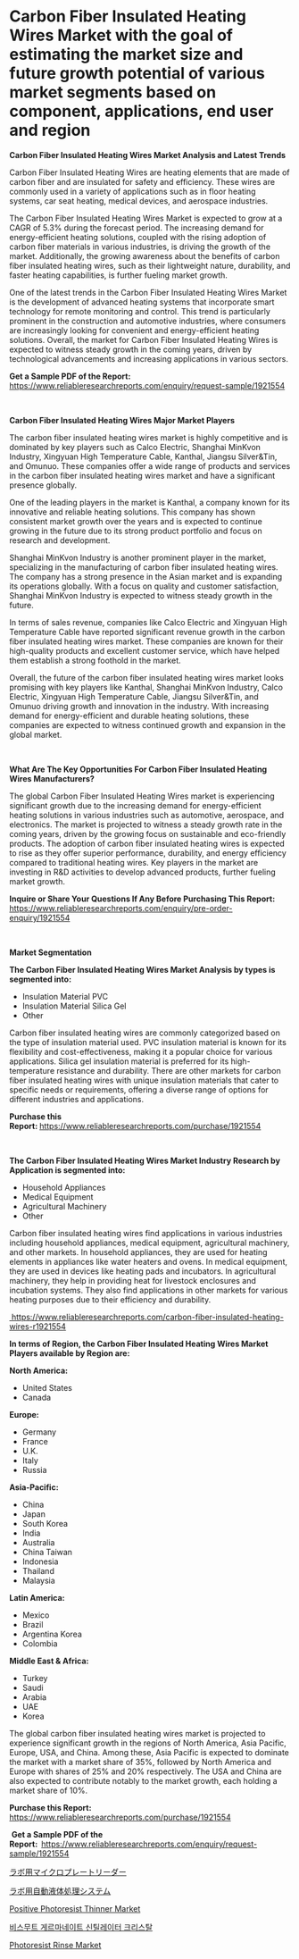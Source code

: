 <p><h1>Carbon Fiber Insulated Heating Wires Market with the goal of estimating the market size and future growth potential of various market segments based on component, applications, end user and region</h1></p><p><strong>Carbon Fiber Insulated Heating Wires Market Analysis and Latest Trends</strong></p>
<p><p>Carbon Fiber Insulated Heating Wires are heating elements that are made of carbon fiber and are insulated for safety and efficiency. These wires are commonly used in a variety of applications such as in floor heating systems, car seat heating, medical devices, and aerospace industries.</p><p>The Carbon Fiber Insulated Heating Wires Market is expected to grow at a CAGR of 5.3% during the forecast period. The increasing demand for energy-efficient heating solutions, coupled with the rising adoption of carbon fiber materials in various industries, is driving the growth of the market. Additionally, the growing awareness about the benefits of carbon fiber insulated heating wires, such as their lightweight nature, durability, and faster heating capabilities, is further fueling market growth.</p><p>One of the latest trends in the Carbon Fiber Insulated Heating Wires Market is the development of advanced heating systems that incorporate smart technology for remote monitoring and control. This trend is particularly prominent in the construction and automotive industries, where consumers are increasingly looking for convenient and energy-efficient heating solutions. Overall, the market for Carbon Fiber Insulated Heating Wires is expected to witness steady growth in the coming years, driven by technological advancements and increasing applications in various sectors.</p></p>
<p><strong>Get a Sample PDF of the Report:&nbsp;</strong> <a href="https://www.reliableresearchreports.com/enquiry/request-sample/1921554">https://www.reliableresearchreports.com/enquiry/request-sample/1921554</a></p>
<p>&nbsp;</p>
<p><strong>Carbon Fiber Insulated Heating Wires Major Market Players</strong></p>
<p><p>The carbon fiber insulated heating wires market is highly competitive and is dominated by key players such as Calco Electric, Shanghai MinKvon Industry, Xingyuan High Temperature Cable, Kanthal, Jiangsu Silver&Tin, and Omunuo. These companies offer a wide range of products and services in the carbon fiber insulated heating wires market and have a significant presence globally.</p><p>One of the leading players in the market is Kanthal, a company known for its innovative and reliable heating solutions. This company has shown consistent market growth over the years and is expected to continue growing in the future due to its strong product portfolio and focus on research and development.</p><p>Shanghai MinKvon Industry is another prominent player in the market, specializing in the manufacturing of carbon fiber insulated heating wires. The company has a strong presence in the Asian market and is expanding its operations globally. With a focus on quality and customer satisfaction, Shanghai MinKvon Industry is expected to witness steady growth in the future.</p><p>In terms of sales revenue, companies like Calco Electric and Xingyuan High Temperature Cable have reported significant revenue growth in the carbon fiber insulated heating wires market. These companies are known for their high-quality products and excellent customer service, which have helped them establish a strong foothold in the market.</p><p>Overall, the future of the carbon fiber insulated heating wires market looks promising with key players like Kanthal, Shanghai MinKvon Industry, Calco Electric, Xingyuan High Temperature Cable, Jiangsu Silver&Tin, and Omunuo driving growth and innovation in the industry. With increasing demand for energy-efficient and durable heating solutions, these companies are expected to witness continued growth and expansion in the global market.</p></p>
<p>&nbsp;</p>
<p><strong>What Are The Key Opportunities For Carbon Fiber Insulated Heating Wires Manufacturers?</strong></p>
<p><p>The global Carbon Fiber Insulated Heating Wires market is experiencing significant growth due to the increasing demand for energy-efficient heating solutions in various industries such as automotive, aerospace, and electronics. The market is projected to witness a steady growth rate in the coming years, driven by the growing focus on sustainable and eco-friendly products. The adoption of carbon fiber insulated heating wires is expected to rise as they offer superior performance, durability, and energy efficiency compared to traditional heating wires. Key players in the market are investing in R&D activities to develop advanced products, further fueling market growth.</p></p>
<p><strong>Inquire or Share Your Questions If Any Before Purchasing This Report:</strong> <a href="https://www.reliableresearchreports.com/enquiry/pre-order-enquiry/1921554">https://www.reliableresearchreports.com/enquiry/pre-order-enquiry/1921554</a></p>
<p>&nbsp;</p>
<p><strong>Market Segmentation</strong></p>
<p><strong>The Carbon Fiber Insulated Heating Wires Market Analysis by types is segmented into:</strong></p>
<p><ul><li>Insulation Material PVC</li><li>Insulation Material Silica Gel</li><li>Other</li></ul></p>
<p><p>Carbon fiber insulated heating wires are commonly categorized based on the type of insulation material used. PVC insulation material is known for its flexibility and cost-effectiveness, making it a popular choice for various applications. Silica gel insulation material is preferred for its high-temperature resistance and durability. There are other markets for carbon fiber insulated heating wires with unique insulation materials that cater to specific needs or requirements, offering a diverse range of options for different industries and applications.</p></p>
<p><strong>Purchase this Report:&nbsp;</strong><a href="https://www.reliableresearchreports.com/purchase/1921554">https://www.reliableresearchreports.com/purchase/1921554</a></p>
<p>&nbsp;</p>
<p><strong>The Carbon Fiber Insulated Heating Wires Market Industry Research by Application is segmented into:</strong></p>
<p><ul><li>Household Appliances</li><li>Medical Equipment</li><li>Agricultural Machinery</li><li>Other</li></ul></p>
<p><p>Carbon fiber insulated heating wires find applications in various industries including household appliances, medical equipment, agricultural machinery, and other markets. In household appliances, they are used for heating elements in appliances like water heaters and ovens. In medical equipment, they are used in devices like heating pads and incubators. In agricultural machinery, they help in providing heat for livestock enclosures and incubation systems. They also find applications in other markets for various heating purposes due to their efficiency and durability.</p></p>
<p><a href="https://www.reliableresearchreports.com/carbon-fiber-insulated-heating-wires-r1921554">&nbsp;https://www.reliableresearchreports.com/carbon-fiber-insulated-heating-wires-r1921554</a></p>
<p><strong>In terms of Region, the Carbon Fiber Insulated Heating Wires Market Players available by Region are:</strong></p>
<p>
    <p> <strong> North America: </strong>
        <ul>
            <li>United States</li>
            <li>Canada</li>
        </ul>
        </p> 
    <p> <strong> Europe: </strong>
        <ul>
            <li>Germany</li>
            <li>France</li>
            <li>U.K.</li>
            <li>Italy</li>
            <li>Russia</li>
        </ul>
        </p> 
    <p> <strong> Asia-Pacific: </strong>
        <ul>
            <li>China</li>
            <li>Japan</li>
            <li>South Korea</li>
            <li>India</li>
            <li>Australia</li>
            <li>China Taiwan</li>
            <li>Indonesia</li>
            <li>Thailand</li>
            <li>Malaysia</li>
        </ul>
        </p> 
    <p> <strong> Latin America: </strong>
        <ul>
            <li>Mexico</li>
            <li>Brazil</li>
            <li>Argentina Korea</li>
            <li>Colombia</li>
        </ul>
        </p> 
    <p> <strong> Middle East & Africa: </strong>
        <ul>
            <li>Turkey</li>
            <li>Saudi</li>
            <li>Arabia</li>
            <li>UAE</li>
            <li>Korea</li>
        </ul>
    </p>
    </p>
<p><p>The global carbon fiber insulated heating wires market is projected to experience significant growth in the regions of North America, Asia Pacific, Europe, USA, and China. Among these, Asia Pacific is expected to dominate the market with a market share of 35%, followed by North America and Europe with shares of 25% and 20% respectively. The USA and China are also expected to contribute notably to the market growth, each holding a market share of 10%.</p></p>
<p><strong>Purchase this Report: </strong><a href="https://www.reliableresearchreports.com/purchase/1921554">https://www.reliableresearchreports.com/purchase/1921554</a></p>
<p>&nbsp;<strong>Get a Sample PDF of the Report:&nbsp;&nbsp;</strong><a href="https://www.reliableresearchreports.com/enquiry/request-sample/1921554">https://www.reliableresearchreports.com/enquiry/request-sample/1921554</a></p>
<p><strong></strong></p>
<p><p><a href="https://github.com/TysonKub/Market-Research-Report-List-1/blob/main/6772381139049.md">ラボ用マイクロプレートリーダー</a></p><p><a href="https://github.com/RaeJenkins1952/Market-Research-Report-List-1/blob/main/8874276139048.md">ラボ用自動液体処理システム</a></p><p><a href="https://github.com/alexxisgm/Market-Research-Report-List-1/blob/main/positive-photoresist-thinner-market.md">Positive Photoresist Thinner Market</a></p><p><a href="https://github.com/valroy852/Market-Research-Report-List-1/blob/main/9011071145365.md">비스무트 게르마네이트 신틸레이터 크리스탈</a></p><p><a href="https://github.com/HenrietteMills1/Market-Research-Report-List-1/blob/main/photoresist-rinse-market.md">Photoresist Rinse Market</a></p></p>